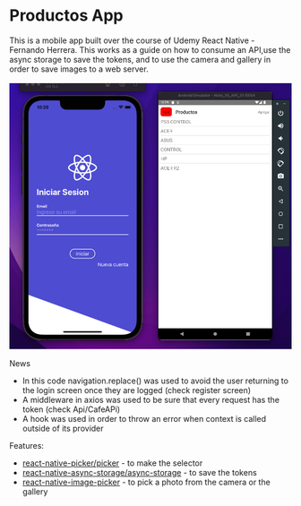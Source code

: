 # Productos App


This is a mobile app built over the course of Udemy React Native - Fernando Herrera. This works as a guide on how to consume an API,use the async storage to save the tokens, and to use the camera and gallery in order to save images to a web server.
\
\
![****](/screen-app.png)

News

- In this code navigation.replace() was used to avoid the user returning to the login screen once they are logged (check register screen)
- A middleware in axios was used to be sure that every request has the token (check Api/CafeAPi)
- A hook was used in order to throw an error when context is called outside of its provider


Features:

- [react-native-picker/picker](https://github.com/react-native-picker/picker) - to make the selector
- [react-native-async-storage/async-storage](https://www.npmjs.com/package/@react-native-async-storage/async-storage) - to save the tokens
- [react-native-image-picker](https://github.com/react-native-image-picker/react-native-image-picker) - to pick a photo from the camera or the gallery